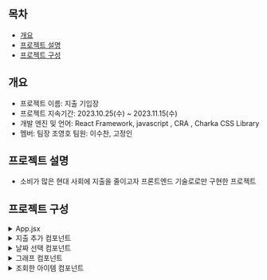 
## 목차
- [개요](#개요)
- [프로젝트 설명](#프로젝트설명)
- [프로젝트 구성](#프로젝트구성)

## 개요
- 프로젝트 이름: 지출 기입장
- 프로젝트 지속기간: 2023.10.25(수) ~ 2023.11.15(수)
- 개발 엔진 및 언어: React Framework, javascript , CRA , Charka CSS Library
- 멤버: 팀장 조영호 팀원: 이수찬, 고정인 

## 프로젝트 설명
- 소비가 많은 현대 사회에 지출을 줄이고자 프론트엔드 기술로로만 구현한 프로젝트

## 프로젝트 구성
<details>
  <summary>
  App.jsx
</summary> 
  [변경전]
  <img src="https://github.com/frontend-study-project/ExpenseTracker/assets/91147281/e7b47109-f659-4cc6-94e7-afc962120780"/>
  <br/>
  [변경후]
  <img src="https://github.com/frontend-study-project/ExpenseTracker/assets/91147281/aeb58e13-1993-4c80-b282-058301884336"/>
  <br/>
  [변경전]
  filterData는 날짜를 선택하고 나서 데이터 저장 state
  <br/>
  [변경후]
  filterData삭제 -> 이유: 조회버튼을 없애고 데이터를 입력하자마자 조회가 되게끔 구현
  
  **1.AddItem-지출 추가 컴포넌트**
  <br/>
  **2.DateSelect-날짜 선택 컴포넌트**
  <br/>
  **3.GraphItem-그래프 컴포넌트**
  <br/>
  **4.List- 조회한 아이템 컴포넌트**
</details>

<details>
  <summary>
 지출 추가 컴포넌트
</summary> 
  <img src="https://github.com/frontend-study-project/ExpenseTracker/assets/91147281/643036f0-6cd9-4e80-a907-8aa763735a7c"/>
<img src="https://github.com/frontend-study-project/ExpenseTracker/assets/91147281/0daaf152-6d21-4341-928b-9f5848a51ed7"/>
 
  **중요: setItems([...items, data]); -> 깊은 복사로 붙여 넣기!**
</details>

<details>
  <summary>
 날짜 선택 컴포넌트
</summary> 
  <img src="https://github.com/frontend-study-project/ExpenseTracker/assets/91147281/f9047644-23f5-42f8-a862-dc588ea016fe"/>
  <br/>
  
   **중요: DatePicker라이브러리 사용**
   <br/>
   <img src="https://github.com/frontend-study-project/ExpenseTracker/assets/91147281/05b14f81-06be-4bc4-ab75-f357a32d4e11"/>
    <br/>
</details>

<details>
  <summary>
  그래프 컴포넌트
</summary> 
  
   **중요: ReactApexChart 라이브러리 사용**
   <br/>
   <img src="https://github.com/frontend-study-project/ExpenseTracker/assets/91147281/18c0c10a-149a-44bc-bdd7-4b0f5ffeac47"/>
    <br/>
   **조회버튼클릭시**
    <br/>
   <img src="https://github.com/frontend-study-project/ExpenseTracker/assets/91147281/14464e90-9968-48ce-8169-75b68259ce6c"/>
</details>

<details>
  <summary>
  조회한 아이템 컴포넌트
</summary> 
  
   **중요: List -> ListItem -> Input 컴포넌트**
   <br/>
   <img src="https://github.com/frontend-study-project/ExpenseTracker/assets/91147281/5df3c344-3bf4-4232-8a39-3c3ac05caec8"/>
    <br/>
   **리스트 컴포넌트 클릭시: 수정, 삭제 가능**
    <br/>
   <img src="https://github.com/frontend-study-project/ExpenseTracker/assets/91147281/69320d3c-66ad-4339-b814-4feeb3e6d9d3"/>
</details>

